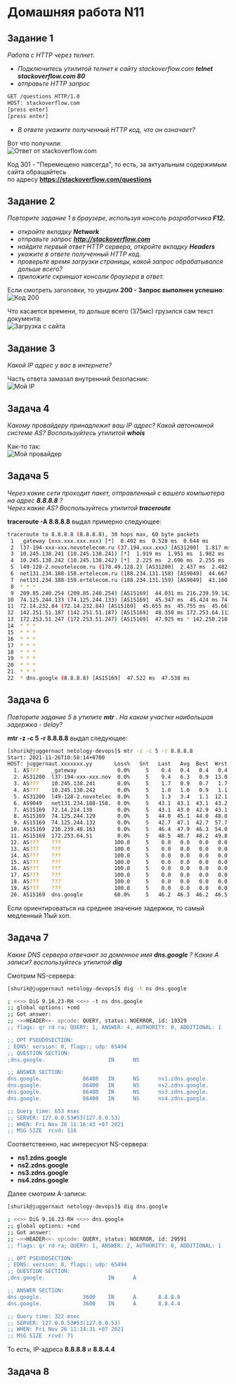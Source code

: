 Домашняя работа N11
===================

Задание 1
---------

*Работа c HTTP через телнет.*  
  
+ *Подключитесь утилитой телнет к сайту stackoverflow.com* ***telnet stackoverflow.com 80***  
+ *отправьте HTTP запрос*  

```bash
GET /questions HTTP/1.0
HOST: stackoverflow.com
[press enter]
[press enter]
```

+ *В ответе укажите полученный HTTP код, что он означает?*  
  
Вот что получили:  
![Ответ от stackoverflow.com](/dz11/pic/dz11_1.png)
  
Код 301 - "Перемещено навсегда", то есть, за актуальным содержимым сайта обращайтесь  
по адресу **https://stackoverflow.com/questions**  

Задание 2
---------

*Повторите задание 1 в браузере, используя консоль разработчика* ***F12.***  
+ *откройте вкладку* ***Network***  
+ *отправьте запрос* ***http://stackoverflow.com***  
+ *найдите первый ответ HTTP сервера, откройте вкладку* ***Headers***  
+ *укажите в ответе полученный HTTP код.*  
+ *проверьте время загрузки страницы, какой запрос обрабатывался дольше всего?*  
+ *приложите скриншот консоли браузера в ответ.*  
  
Если смотреть заголовки, то увидим **200 - Запрос выполнен успешно**:  
![Код 200](/dz11/pic/dz11_2_1.png)
  
Что касается времени, то дольше всего (375мс) грузился сам текст документа:  
![Загрузка с сайта](/dz11/pic/dz11_2_2.png)

Задание 3
---------

*Какой IP адрес у вас в интернете?*  
  
Часть ответа замазал внутренний безопасник:  
![Мой IP](/dz11/pic/dz11_3.png)

Задача 4
--------

*Какому провайдеру принадлежит ваш IP адрес? Какой автономной системе AS? Воспользуйтесь утилитой* ***whois***  
  
Как-то так:  
![Мой провайдер](/dz11/pic/dz11_4.png)

Задача 5
--------

*Через какие сети проходит пакет, отправленный с вашего компьютера на адрес* ***8.8.8.8*** *?  
Через какие AS? Воспользуйтесь утилитой* ***traceroute***  
  
**traceroute -A 8.8.8.8** выдал примерно следующее:  
```bash
traceroute to 8.8.8.8 (8.8.8.8), 30 hops max, 60 byte packets
 1  _gateway (xxx.xxx.xxx.xxx) [*]  0.402 ms  0.528 ms  0.644 ms
 2  l37-194-xxx-xxx.novotelecom.ru (37.194.xxx.xxx) [AS31200]  1.817 ms  1.866 ms  1.891 ms
 3  10.245.138.241 (10.245.138.241) [*]  1.919 ms  1.951 ms  1.982 ms
 4  10.245.138.242 (10.245.138.242) [*]  2.225 ms  2.696 ms  2.255 ms
 5  l49-128-2.novotelecom.ru (178.49.128.2) [AS31200]  2.437 ms  2.482 ms  2.563 ms
 6  net131.234.188-158.ertelecom.ru (188.234.131.158) [AS9049]  44.667 ms  43.567 ms  43.321 ms
 7  net131.234.188-159.ertelecom.ru (188.234.131.159) [AS9049]  43.160 ms  43.365 ms 72.14.214.138 (72.14.214.138) [AS15169]  43.454 ms
 8  * * *
 9  209.85.240.254 (209.85.240.254) [AS15169]  44.031 ms 216.239.59.142 (216.239.59.142) [AS15169]  44.042 ms 209.85.245.238 (209.85.245.238) [AS15169]  44.251 ms
10  74.125.244.133 (74.125.244.133) [AS15169]  45.347 ms  45.424 ms 74.125.244.132 (74.125.244.132) [AS15169]  44.130 ms
11  72.14.232.84 (72.14.232.84) [AS15169]  45.655 ms  45.755 ms  45.667 ms
12  142.251.51.187 (142.251.51.187) [AS15169]  48.350 ms 172.253.64.113 (172.253.64.113) [AS15169]  48.699 ms 216.239.48.163 (216.239.48.163) [AS15169]  47.070 ms
13  172.253.51.247 (172.253.51.247) [AS15169]  47.925 ms * 142.250.210.47 (142.250.210.47) [AS15169]  47.672 ms
14  * * *
15  * * *
16  * * *
17  * * *
18  * * *
19  * * *
20  * * *
21  * * *
22  * dns.google (8.8.8.8) [AS15169]  47.522 ms  47.538 ms
```

Задача 6
--------

*Повторите задание 5 в утилите* ***mtr*** *. На каком участке наибольшая задержка - delay?*  
  
**mtr -z -c 5 -r 8.8.8.8** выдал следующее:  
```bash
[shurik@juggernaut netology-devops]$ mtr -z -c 5 -r 8.8.8.8
Start: 2021-11-26T10:58:14+0700
HOST: juggernaut.xxxxxxx.yy       Loss%   Snt   Last   Avg  Best  Wrst StDev
  1. AS???    _gateway             0.0%     5    0.4   0.4   0.4   0.4   0.0
  2. AS31200  l37-194-xxx-xxx.nov  0.0%     5    9.4   6.3   0.9  13.0   5.0
  3. AS???    10.245.138.241       0.0%     5    1.7   0.9   0.7   1.7   0.4
  4. AS???    10.245.138.242       0.0%     5    1.0   1.0   0.9   1.1   0.0
  5. AS31200  l49-128-2.novotelec  0.0%     5    1.3   3.4   1.1  12.1   4.9
  6. AS9049   net131.234.188-158.  0.0%     5   43.1  43.1  43.1  43.2   0.0
  7. AS15169  72.14.214.138        0.0%     5   43.1  43.0  42.9  43.1   0.1
  8. AS15169  74.125.244.129       0.0%     5   44.0  45.1  44.0  48.8   2.1
  9. AS15169  74.125.244.132       0.0%     5   42.7  47.1  42.7  57.7   6.6
 10. AS15169  216.239.48.163       0.0%     5   46.4  47.9  46.3  54.0   3.4
 11. AS15169  172.253.64.51        0.0%     5   48.5  48.7  48.2  49.8   0.6
 12. AS???    ???                 100.0     5    0.0   0.0   0.0   0.0   0.0
 13. AS???    ???                 100.0     5    0.0   0.0   0.0   0.0   0.0
 14. AS???    ???                 100.0     5    0.0   0.0   0.0   0.0   0.0
 15. AS???    ???                 100.0     5    0.0   0.0   0.0   0.0   0.0
 16. AS???    ???                 100.0     5    0.0   0.0   0.0   0.0   0.0
 17. AS???    ???                 100.0     5    0.0   0.0   0.0   0.0   0.0
 18. AS???    ???                 100.0     5    0.0   0.0   0.0   0.0   0.0
 19. AS???    ???                 100.0     5    0.0   0.0   0.0   0.0   0.0
 20. AS15169  dns.google          60.0%     5   46.2  46.3  46.2  46.5   0.1
```
  
Если ориентироваться на среднее значение задержки, то самый медленный 11ый хоп.

Задача 7
--------

*Какие DNS сервера отвечают за доменное имя* ***dns.google*** *? Какие A записи? воспользуйтесь утилитой* ***dig***  
  
Смотрим NS-сервера:  
```bash
[shurik@juggernaut netology-devops]$ dig -t ns dns.google

; <<>> DiG 9.16.23-RH <<>> -t ns dns.google
;; global options: +cmd
;; Got answer:
;; ->>HEADER<<- opcode: QUERY, status: NOERROR, id: 19329
;; flags: qr rd ra; QUERY: 1, ANSWER: 4, AUTHORITY: 0, ADDITIONAL: 1

;; OPT PSEUDOSECTION:
; EDNS: version: 0, flags:; udp: 65494
;; QUESTION SECTION:
;dns.google.                    IN      NS

;; ANSWER SECTION:
dns.google.             86400   IN      NS      ns1.zdns.google.
dns.google.             86400   IN      NS      ns2.zdns.google.
dns.google.             86400   IN      NS      ns3.zdns.google.
dns.google.             86400   IN      NS      ns4.zdns.google.

;; Query time: 653 msec
;; SERVER: 127.0.0.53#53(127.0.0.53)
;; WHEN: Fri Nov 26 11:16:43 +07 2021
;; MSG SIZE  rcvd: 116
```
  
Соответственно, нас интересуют NS-сервера:  
+ **ns1.zdns.google**  
+ **ns2.zdns.google**  
+ **ns3.zdns.google**  
+ **ns4.zdns.google**  
  
Далее смотрим A-записи:  
```bash
[shurik@juggernaut netology-devops]$ dig dns.google

; <<>> DiG 9.16.23-RH <<>> dns.google
;; global options: +cmd
;; Got answer:
;; ->>HEADER<<- opcode: QUERY, status: NOERROR, id: 29591
;; flags: qr rd ra; QUERY: 1, ANSWER: 2, AUTHORITY: 0, ADDITIONAL: 1

;; OPT PSEUDOSECTION:
; EDNS: version: 0, flags:; udp: 65494
;; QUESTION SECTION:
;dns.google.                    IN      A

;; ANSWER SECTION:
dns.google.             3600    IN      A       8.8.8.8
dns.google.             3600    IN      A       8.8.4.4

;; Query time: 322 msec
;; SERVER: 127.0.0.53#53(127.0.0.53)
;; WHEN: Fri Nov 26 11:14:31 +07 2021
;; MSG SIZE  rcvd: 71
```
  
То есть, IP-адреса **8.8.8.8** и **8.8.4.4**  

Задача 8
--------

